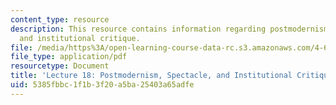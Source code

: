 ```yaml
---
content_type: resource
description: This resource contains information regarding postmodernism, spectacle,
  and institutional critique.
file: /media/https%3A/open-learning-course-data-rc.s3.amazonaws.com/4-602-modern-art-and-mass-culture-spring-2012/5385fbbc1f1b3f20a5ba25403a65adfe_MIT4_602S12_lec18.pdf
file_type: application/pdf
resourcetype: Document
title: 'Lecture 18: Postmodernism, Spectacle, and Institutional Critique'
uid: 5385fbbc-1f1b-3f20-a5ba-25403a65adfe
---
```

